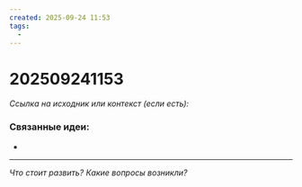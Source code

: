 ```yaml
---
created: 2025-09-24 11:53
tags:
  - 
---
```

# 202509241153

*Ссылка на исходник или контекст (если есть):* 

### Связанные идеи:
*   
---

*Что стоит развить? Какие вопросы возникли?*